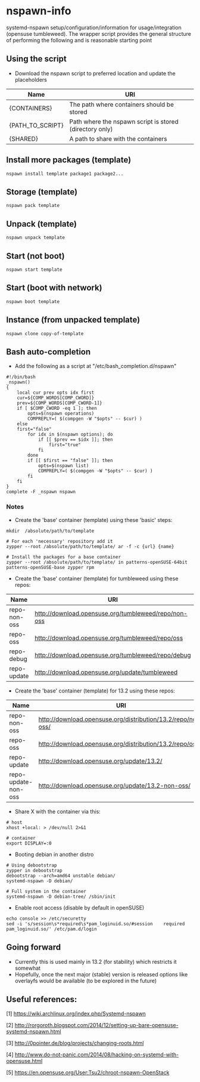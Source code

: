 # nspawn-info
systemd-nspawn setup/configuration/information for usage/integration (opensuse tumbleweed). The wrapper 
script provides the general structure of performing the following and is reasonable starting point

## Using the script
* Download the nspawn script to preferred location and update the placeholders

| Name             | URI                                                     |
|------------------|---------------------------------------------------------|
| {CONTAINERS}     | The path where containers should be stored              |
| {PATH_TO_SCRIPT} | Path where the nspawn script is stored (directory only) |
| {SHARED}         | A path to share with the containers                     |

## Install more packages (template)
```text
nspawn install template package1 package2...
```

## Storage (template)
```text
nspawn pack template
```

## Unpack (template)
```text
nspawn unpack template
```

## Start (not boot)
```text'
nspawn start template
```

## Start (boot with network)
```text
nspawn boot template
```

## Instance (from unpacked template)
```text
nspawn clone copy-of-template
```

## Bash auto-completion
* Add the following as a script at "/etc/bash_completion.d/nspawn"
```text
#!/bin/bash
_nspawn()
{
    local cur prev opts idx first
    cur=${COMP_WORDS[COMP_CWORD]}
    prev=${COMP_WORDS[COMP_CWORD-1]}
    if [ $COMP_CWORD -eq 1 ]; then
        opts=$(nspawn operations)
        COMPREPLY=( $(compgen -W "$opts" -- $cur) )
    else
    first="false"
        for idx in $(nspawn options); do
            if [[ $prev == $idx ]]; then
                first="true"
            fi
        done
        if [[ $first == "false" ]]; then
            opts=$(nspawn list) 
            COMPREPLY=( $(compgen -W "$opts" -- $cur) )
        fi
    fi
}
complete -F _nspawn nspawn
```


### Notes
* Create the 'base' container (template) using these 'basic' steps:
```text
mkdir  /absolute/path/to/template

# For each 'necessary' repository add it
zypper --root /absolute/path/to/template/ ar -f -c {url} {name}

# Install the packages for a base container
zypper --root /absolute/path/to/template/ in patterns-openSUSE-64bit patterns-openSUSE-base zypper rpm
```

* Create the 'base' container (template) for tumbleweed using these repos:

| Name         | URI                                                    |
|--------------|--------------------------------------------------------|
| repo-non-oss | http://download.opensuse.org/tumbleweed/repo/non-oss   |
| repo-oss     | http://download.opensuse.org/tumbleweed/repo/oss       |
| repo-debug   | http://download.opensuse.org/tumbleweed/repo/debug     |
| repo-update  | http://download.opensuse.org/update/tumbleweed         |


* Create the 'base' container (template) for 13.2 using these repos:

| Name                | URI                                                           |
|---------------------|---------------------------------------------------------------|
| repo-non-oss        | http://download.opensuse.org/distribution/13.2/repo/non-oss/  |
| repo-oss            | http://download.opensuse.org/distribution/13.2/repo/oss/      |
| repo-update         | http://download.opensuse.org/update/13.2/                     |
| repo-update-non-oss | http://download.opensuse.org/update/13.2-non-oss/             |

* Share X with the container via this:
```text
# host
xhost +local: > /dev/null 2>&1

# container
export DISPLAY=:0
```
* Booting debian in another distro
```text
# Using debootstrap
zypper in debootstrap
debootstrap --arch=amd64 unstable debian/
systemd-nspawn -D debian/

# Full system in the container
systemd-nspawn -D debian-tree/ /sbin/init
```

* Enable root access (disable by default in openSUSE)
```text
echo console >> /etc/securetty
sed -i 's/session\s*required\s*pam_loginuid.so/#session    required     pam_loginuid.so/' /etc/pam.d/login
```

## Going forward
* Currently this is used mainly in 13.2 (for stability) which restricts it somewhat
* Hopefully, once the next major (stable) version is released options like overlayfs would be available (to be explored in the future)

## Useful references:
[1] https://wiki.archlinux.org/index.php/Systemd-nspawn

[2] http://rorgoroth.blogspot.com/2014/12/setting-up-bare-opensuse-systemd-nspawn.html

[3] http://0pointer.de/blog/projects/changing-roots.html

[4] http://www.do-not-panic.com/2014/08/hacking-on-systemd-with-opensuse.html

[5] https://en.opensuse.org/User:Tsu2/chroot-nspawn-OpenStack
